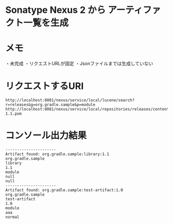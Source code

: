 # Sonatype Nexus 2 から アーティファクト一覧を生成

# メモ
・未完成
・リクエストURLが固定
・Jsonファイルまでは生成していない

# リクエストするURI
```
http://localhost:8081/nexus/service/local/lucene/search?r=releases&g=org.gradle.sample&p=module
http://localhost:8081/nexus/service/local/repositories/releases/content/org/gradle/sample/library/1.1/library-1.1.pom
```

# コンソール出力結果
```
----------------------
Artifact found: org.gradle.sample:library:1.1
org.gradle.sample
library
1.1
module
null
null
----------------------
Artifact found: org.gradle.sample:test-artifact:1.0
org.gradle.sample
test-artifact
1.0
module
aaa
normal
```